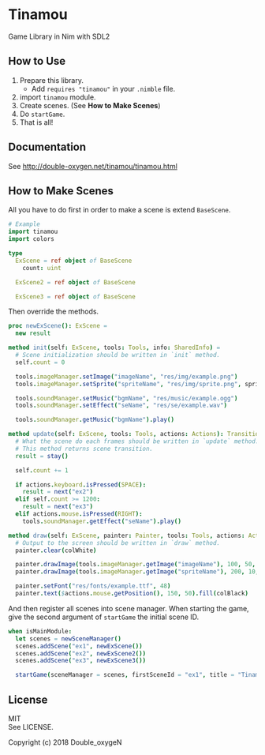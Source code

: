 # Tinamou

Game Library in Nim with SDL2

## How to Use

1. Prepare this library.
    - Add `requires "tinamou"` in your `.nimble` file.
1. import `tinamou` module.
1. Create scenes. (See **How to Make Scenes**)
1. Do `startGame`.
1. That is all!

## Documentation

See http://double-oxygen.net/tinamou/tinamou.html

## How to Make Scenes

All you have to do first in order to make a scene is extend `BaseScene`.

```nim
# Example
import tinamou
import colors

type
  ExScene = ref object of BaseScene
    count: uint

  ExScene2 = ref object of BaseScene

  ExScene3 = ref object of BaseScene

```

Then override the methods.

```nim
proc newExScene(): ExScene =
  new result

method init(self: ExScene, tools: Tools, info: SharedInfo) =
  # Scene initialization should be written in `init` method.
  self.count = 0

  tools.imageManager.setImage("imageName", "res/img/example.png")
  tools.imageManager.setSprite("spriteName", "res/img/sprite.png", spriteWidth = 32, spriteHeight = 32)

  tools.soundManager.setMusic("bgmName", "res/music/example.ogg")
  tools.soundManager.setEffect("seName", "res/se/example.wav")

  tools.soundManager.getMusic("bgmName").play()

method update(self: ExScene, tools: Tools, actions: Actions): Transition =
  # What the scene do each frames should be written in `update` method.
  # This method returns scene transition.
  result = stay()

  self.count += 1

  if actions.keyboard.isPressed(SPACE):
    result = next("ex2")
  elif self.count >= 1200:
    result = next("ex3")
  elif actions.mouse.isPressed(RIGHT):
    tools.soundManager.getEffect("seName").play()

method draw(self: ExScene, painter: Painter, tools: Tools, actions: Actions) =
  # Output to the screen should be written in `draw` method.
  painter.clear(colWhite)

  painter.drawImage(tools.imageManager.getImage("imageName"), 100, 50, 100, 80)
  painter.drawImage(tools.imageManager.getImage("spriteName"), 200, 10, spriteNum = 2)

  painter.setFont("res/fonts/example.ttf", 48)
  painter.text($actions.mouse.getPosition(), 150, 50).fill(colBlack)

```

And then register all scenes into scene manager.
When starting the game, give the second argument of `startGame` the initial scene ID.

```nim
when isMainModule:
  let scenes = newSceneManager()
  scenes.addScene("ex1", newExScene())
  scenes.addScene("ex2", newExScene2())
  scenes.addScene("ex3", newExScene3())

  startGame(sceneManager = scenes, firstSceneId = "ex1", title = "Tinamou Example", width = 1200, height = 800, showFPS = true)

```

## License

MIT  
See LICENSE.

Copyright (c) 2018 Double_oxygeN
